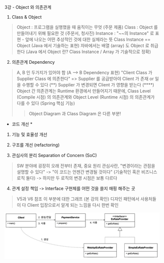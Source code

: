 3강 - Object 와 의존관계

1. Class & Object
> Object : 프로그램을 실행했을 때 움직이는 무엇 (주문 제품)
> Class : Object 를 만들어내기 위해 필요한 것 (주문서, 청사진)
> Instance : "~~의 Instance" 로 표현 - 앞에 나오는 어떤 추상적인 것에 대한 실체라는 뜻
> Class Instance == Object (Java 에서 기술하는 표현)
> 자바에서는 배열 (array) 도 Object 로 취급한다 (Java 에서 Object 란? Class Instance / Array 가 기술적으로 정확)

2. 의존관계 Dependency
> A, B 인 두가지가 있어야 함 (A --> B Dependency 표현)
> "Client Class 가 Supplier Class 에 의존한다" => Supplier 를 공급받아야 Client 가 존재 or 일을 수행할 수 있다
> (**) Supplier 가 변경되면 Client 가 영향을 받는다
> (****) Object 간 의존관계는 Runtime 환경에서 만들어지기 때문에, Class Level (Compile 시점) 의 의존관계와 Object Level (Runtime 시점) 의 의존관계가 다를 수 있다 (Spring 핵심 기능)
>> Object Diagram 과 Class Diagram 은 다른 부분!

* 코드 개선 *
1. 기능 및 효율성 개선
2. 구조를 개선 (refactoring)

3. 관심사의 분리 Separation of Concern (SoC)
> SW 분야에 굉장히 오래 전부터 존재, 중요 원리
> 관심사란, "변경이라는 관점을 설명할 수 있다" -> "이 코드는 언젠간 변경될 것이다" (기술적인 혹은 비즈니스 로직 둘다) -> 하지만 두 로직의 변경 시점은 보통 다르다

4. 관계 설정 책임 -> Interface 구현체를 어떤 것을 쓸지 매핑 해주는 곳
> V5과 V6 참조
> 이 부분에 대한 그래프 (본 강의 확인)
> 디자인 패턴에서 사용처들이 다 Client 입장으로서 알게 되는 느낌을 다시 한번 확인 

![관계 설정 책임 분리](/src/main/resources/image/section3_6.png)